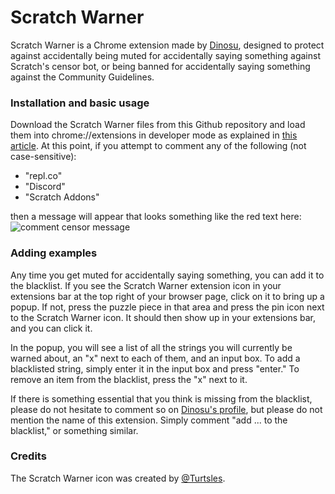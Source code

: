 # Scratch Warner

Scratch Warner is a Chrome extension made by [Dinosu](https://scratch.mit.edu/users/Dinosu), designed to protect against accidentally being muted for accidentally saying something against Scratch's censor bot, or being banned for accidentally saying something against the Community Guidelines.

### Installation and basic usage

Download the Scratch Warner files from this Github repository and load them into chrome://extensions in developer mode as explained in [this article](https://webkul.com/blog/how-to-install-the-unpacked-extension-in-chrome/). At this point, if you attempt to comment any of the following (not case-sensitive):
- "repl.co"
- "Discord"
- "Scratch Addons"

then a message will appear that looks something like the red text here:
![comment censor message](https://assets.scratch.mit.edu/internalapi/asset/89acbb13875191248938c15013db2f89.png/get/)

### Adding examples

Any time you get muted for accidentally saying something, you can add it to the blacklist. If you see the Scratch Warner extension icon in your extensions bar at the top right of your browser page, click on it to bring up a popup. If not, press the puzzle piece in that area and press the pin icon next to the Scratch Warner icon. It should then show up in your extensions bar, and you can click it.

In the popup, you will see a list of all the strings you will currently be warned about, an "x" next to each of them, and an input box. To add a blacklisted string, simply enter it in the input box and press "enter." To remove an item from the blacklist, press the "x" next to it.

If there is something essential that you think is missing from the blacklist, please do not hesitate to comment so on [Dinosu's profile](https://scratch.mit.edu/users/Dinosu#comments), but please do not mention the name of this extension. Simply comment "add ... to the blacklist," or something similar.

### Credits

The Scratch Warner icon was created by [@Turtsles](https://scratch.mit.edu/users/Turtsles).
